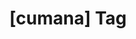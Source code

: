 ---
article_id: 0
description: List of articles under [cumana] tag.
image: http://huntingbears.com.ve/static/img/site/mstile-310x310.png
layout: tag
slug: cumana
title: '[cumana] Tag'
---